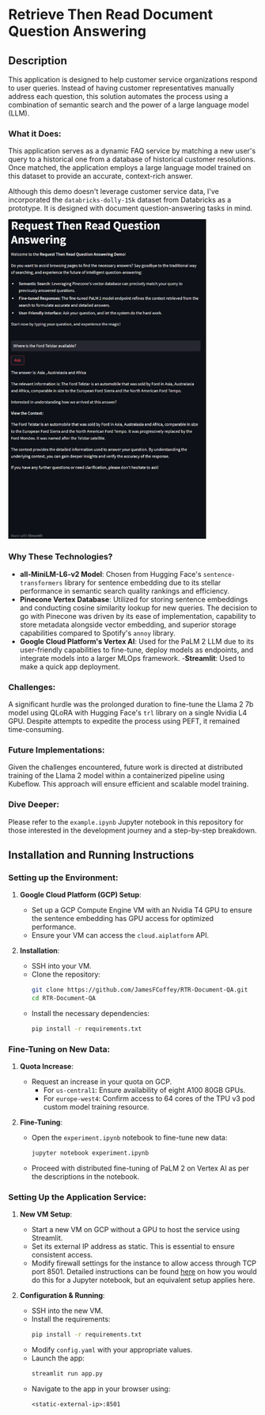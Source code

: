 # Retrieve Then Read Document Question Answering

## Description

This application is designed to help customer service organizations respond to user queries. Instead of having customer representatives manually address each question, this solution automates the process using a combination of semantic search and the power of a large language model (LLM).

### What it Does:
This application serves as a dynamic FAQ service by matching a new user's query to a historical one from a database of historical customer resolutions. Once matched, the application employs a large language model trained on this dataset to provide an accurate, context-rich answer.

Although this demo doesn't leverage customer service data, I've incorporated the `databricks-dolly-15k` dataset from Databricks as a prototype. It is designed with document question-answering tasks in mind.

<img src="app_screenshot.png" alt="App Screenshot" width="400"/>

### Why These Technologies?
- **all-MiniLM-L6-v2 Model**: Chosen from Hugging Face's `sentence-transformers` library for sentence embedding due to its stellar performance in semantic search quality rankings and efficiency.
- **Pinecone Vertex Database**: Utilized for storing sentence embeddings and conducting cosine similarity lookup for new queries. The decision to go with Pinecone was driven by its ease of implementation, capability to store metadata alongside vector embedding, and superior storage capabilities compared to Spotify's `annoy` library.
- **Google Cloud Platform's Vertex AI**: Used for the PaLM 2 LLM due to its user-friendly capabilities to fine-tune, deploy models as endpoints, and integrate models into a larger MLOps framework.
-**Streamlit**: Used to make a quick app deployment.

### Challenges:
A significant hurdle was the prolonged duration to fine-tune the Llama 2 7b model using QLoRA with Hugging Face's `trl` library on a single Nvidia L4 GPU. Despite attempts to expedite the process using PEFT, it remained time-consuming.

### Future Implementations:
Given the challenges encountered, future work is directed at distributed training of the Llama 2 model within a containerized pipeline using Kubeflow. This approach will ensure efficient and scalable model training.

### Dive Deeper:
Please refer to the `example.ipynb` Jupyter notebook in this repository for those interested in the development journey and a step-by-step breakdown.

## Installation and Running Instructions

### Setting up the Environment:

1. **Google Cloud Platform (GCP) Setup**:
    - Set up a GCP Compute Engine VM with an Nvidia T4 GPU to ensure the sentence embedding has GPU access for optimized performance.
    - Ensure your VM can access the `cloud.aiplatform` API.

2. **Installation**:
    - SSH into your VM.
    - Clone the repository: 
      ```bash
      git clone https://github.com/JamesFCoffey/RTR-Document-QA.git
      cd RTR-Document-QA
      ```
    - Install the necessary dependencies:
      ```bash
      pip install -r requirements.txt
      ```

### Fine-Tuning on New Data:

1. **Quota Increase**:
    - Request an increase in your quota on GCP.
        - For `us-central1`: Ensure availability of eight A100 80GB GPUs.
        - For `europe-west4`: Confirm access to 64 cores of the TPU v3 pod custom model training resource.

2. **Fine-Tuning**:
    - Open the `experiment.ipynb` notebook to fine-tune new data:
      ```bash
      jupyter notebook experiment.ipynb
      ```
    - Proceed with distributed fine-tuning of PaLM 2 on Vertex AI as per the descriptions in the notebook.

### Setting Up the Application Service:

1. **New VM Setup**:
    - Start a new VM on GCP without a GPU to host the service using Streamlit. 
    - Set its external IP address as static. This is essential to ensure consistent access.
    - Modify firewall settings for the instance to allow access through TCP port 8501. Detailed instructions can be found [here](https://towardsdatascience.com/running-jupyter-notebook-in-google-cloud-platform-in-15-min-61e16da34d52) on how you would do this for a Jupyter notebook, but an equivalent setup applies here.

2. **Configuration & Running**:
    - SSH into the new VM.
    - Install the requirements:
      ```bash
      pip install -r requirements.txt
      ```
    - Modify `config.yaml` with your appropriate values.
    - Launch the app:
      ```bash
      streamlit run app.py
      ```
    - Navigate to the app in your browser using:
      ```
      <static-external-ip>:8501
      ```
